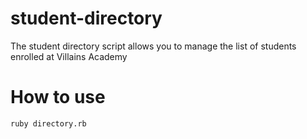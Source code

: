 # student-directory #

The student directory script allows you to manage the list of students enrolled at Villains Academy

# How to use #
```shell
ruby directory.rb
```
